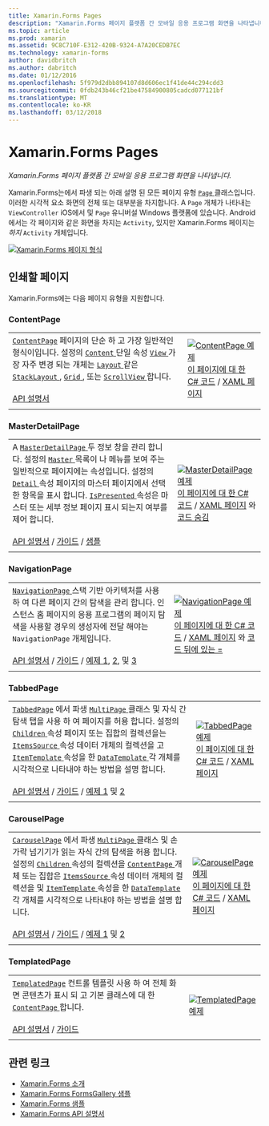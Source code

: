 ```yaml
---
title: Xamarin.Forms Pages
description: "Xamarin.Forms 페이지 플랫폼 간 모바일 응용 프로그램 화면을 나타냅니다."
ms.topic: article
ms.prod: xamarin
ms.assetid: 9C8C710F-E312-420B-9324-A7A20CEDB7EC
ms.technology: xamarin-forms
author: davidbritch
ms.author: dabritch
ms.date: 01/12/2016
ms.openlocfilehash: 5f979d2dbb894107d8d606ec1f41de44c294cdd3
ms.sourcegitcommit: 0fdb243b46cf21be47584900805cadcd077121bf
ms.translationtype: MT
ms.contentlocale: ko-KR
ms.lasthandoff: 03/12/2018
---
```

# <a name="xamarinforms-pages"></a>Xamarin.Forms Pages

_Xamarin.Forms 페이지 플랫폼 간 모바일 응용 프로그램 화면을 나타냅니다._

Xamarin.Forms는에서 파생 되는 아래 설명 된 모든 페이지 유형 [ `Page` ](https://developer.xamarin.com/api/type/Xamarin.Forms.Page/) 클래스입니다. 이러한 시각적 요소 화면의 전체 또는 대부분을 차지합니다. A `Page` 개체가 나타내는 `ViewController` iOS에서 및 `Page` 유니버설 Windows 플랫폼에 있습니다. Android에서는 각 페이지와 같은 화면을 차지는 `Activity`, 있지만 Xamarin.Forms 페이지는 *하지* `Activity` 개체입니다.

[ ![](pages-images/pages-sml.png "Xamarin.Forms 페이지 형식")](pages-images/pages.png#lightbox "Xamarin.Forms 페이지 유형")

## <a name="pages"></a>인쇄할 페이지

Xamarin.Forms에는 다음 페이지 유형을 지원합니다.

<a name="contentPage" />

### <a name="contentpage"></a>ContentPage

|     |     | 
| --- | --- | 
| [`ContentPage`](https://developer.xamarin.com/api/type/Xamarin.Forms.ContentPage/) 페이지의 단순 하 고 가장 일반적인 형식이입니다. 설정의 [ `Content` ](https://developer.xamarin.com/api/property/Xamarin.Forms.ContentPage.Content/) 단일 속성 [ `View` ](views.md) 가장 자주 변경 되는 개체는 [ `Layout` ](layouts.md) 같은 [ `StackLayout` ](layouts.md#stackLayout), [ `Grid` ](layouts.md#grid), 또는 [ `ScrollView` ](layouts.md#scrollView)합니다.<br /><br />[API 설명서](https://developer.xamarin.com/api/type/Xamarin.Forms.ContentPage/) | [![ContentPage 예제](pages-images/ContentPage.png "ContentPage 예제")](pages-images/ContentPage-Large.png#lightbox "ContentPage 예제")<br />[이 페이지에 대 한 C# 코드](https://github.com/xamarin/xamarin-forms-samples/blob/master/FormsGallery/FormsGallery/FormsGallery/CodeExamples/ContentPageDemoPage.cs) / [XAML 페이지](https://github.com/xamarin/xamarin-forms-samples/blob/master/FormsGallery/FormsGallery/FormsGallery/XamlExamples/ContentPageDemoPage.xaml) |
|     |     |

### <a name="masterdetailpage"></a>MasterDetailPage

|     |     | 
| --- | --- | 
| A [ `MasterDetailPage` ](https://developer.xamarin.com/api/type/Xamarin.Forms.MasterDetailPage/) 두 정보 창을 관리 합니다. 설정의 [ `Master` ](https://developer.xamarin.com/api/property/Xamarin.Forms.MasterDetailPage.Master/) 목록이 나 메뉴를 보여 주는 일반적으로 페이지에는 속성입니다. 설정의 [ `Detail` ](https://developer.xamarin.com/api/property/Xamarin.Forms.MasterDetailPage.Detail/) 속성 페이지의 마스터 페이지에서 선택한 항목을 표시 합니다. [ `IsPresented` ](https://developer.xamarin.com/api/property/Xamarin.Forms.MasterDetailPage.IsPresented/) 속성은 마스터 또는 세부 정보 페이지 표시 되는지 여부를 제어 합니다.<br /><br />[API 설명서](https://developer.xamarin.com/api/type/Xamarin.Forms.MasterDetailPage/) / [가이드](~/xamarin-forms/app-fundamentals/navigation/master-detail-page.md) / [샘플](https://developer.xamarin.com/samples/xamarin-forms/Navigation/MasterDetailPage/) | [![MasterDetailPage 예제](pages-images/MasterDetailPage.png "MasterDetailPage 예제")](pages-images/MasterDetailPage-Large.png#lightbox "MasterDetailPage 예제")<br />[이 페이지에 대 한 C# 코드](https://github.com/xamarin/xamarin-forms-samples/blob/master/FormsGallery/FormsGallery/FormsGallery/CodeExamples/MasterDetailPageDemoPage.cs) / [XAML 페이지](https://github.com/xamarin/xamarin-forms-samples/blob/master/FormsGallery/FormsGallery/FormsGallery/XamlExamples/MasterDetailPageDemoPage.xaml) 와 [코드 숨김](https://github.com/xamarin/xamarin-forms-samples/blob/master/FormsGallery/FormsGallery/FormsGallery/XamlExamples/MasterDetailPageDemoPage.xaml.cs) |
|     |     |

### <a name="navigationpage"></a>NavigationPage

|     |     | 
| --- | --- | 
| [ `NavigationPage` ](https://developer.xamarin.com/api/type/Xamarin.Forms.NavigationPage/) 스택 기반 아키텍처를 사용 하 여 다른 페이지 간의 탐색을 관리 합니다. 인스턴스 홈 페이지의 응용 프로그램의 페이지 탐색을 사용할 경우의 생성자에 전달 해야는 `NavigationPage` 개체입니다.<br /><br />[API 설명서](https://developer.xamarin.com/api/type/Xamarin.Forms.NavigationPage/) / [가이드](~/xamarin-forms/app-fundamentals/navigation/hierarchical.md) / [예제 1](https://developer.xamarin.com/samples/xamarin-forms/Navigation/Hierarchical/), [2](https://developer.xamarin.com/samples/xamarin-forms/Navigation/PassingData/), 및 [3](https://developer.xamarin.com/samples/xamarin-forms/Navigation/LoginFlow/)  | [![NavigationPage 예제](pages-images/NavigationPage.png "NavigationPage 예제")](pages-images/NavigationPage-Large.png#lightbox "NavigationPage 예제")<br />[이 페이지에 대 한 C# 코드](https://github.com/xamarin/xamarin-forms-samples/blob/master/FormsGallery/FormsGallery/FormsGallery/CodeExamples/NavigationPageDemoPage.cs) / [XAML 페이지](https://github.com/xamarin/xamarin-forms-samples/blob/master/FormsGallery/FormsGallery/FormsGallery/XamlExamples/NavigationPageDemoPage.xaml) 와 [코드 뒤에 있는 =](https://github.com/xamarin/xamarin-forms-samples/blob/master/FormsGallery/FormsGallery/FormsGallery/XamlExamples/NavigationPageDemoPage.xaml.cs) |
|     |     |

### <a name="tabbedpage"></a>TabbedPage

|     |     | 
| --- | --- | 
| [`TabbedPage`](https://developer.xamarin.com/api/type/Xamarin.Forms.TabbedPage/) 에서 파생 [ `MultiPage` ](https://developer.xamarin.com/api/type/Xamarin.Forms.MultiPage%3CT%3E/) 클래스 및 자식 간 탐색 탭을 사용 하 여 페이지를 허용 합니다. 설정의 [ `Children` ](https://developer.xamarin.com/api/property/Xamarin.Forms.MultiPage%3CT%3E.Children/) 속성 페이지 또는 집합의 컬렉션을는 [ `ItemsSource` ](https://developer.xamarin.com/api/property/Xamarin.Forms.MultiPage%3CT%3E.ItemsSource/) 속성 데이터 개체의 컬렉션을 고 [ `ItemTemplate` ](https://developer.xamarin.com/api/property/Xamarin.Forms.MultiPage%3CT%3E.ItemTemplate/) 속성을 한 [ `DataTemplate` ](https://developer.xamarin.com/api/type/Xamarin.Forms.DataTemplate/) 각 개체를 시각적으로 나타내야 하는 방법을 설명 합니다.<br /><br />[API 설명서](https://developer.xamarin.com/api/type/Xamarin.Forms.TabbedPage/) / [가이드](~/xamarin-forms/app-fundamentals/navigation/tabbed-page.md) / [예제 1](https://developer.xamarin.com/samples/xamarin-forms/Navigation/TabbedPage/) 및 [2](https://developer.xamarin.com/samples/xamarin-forms/Navigation/TabbedPageWithNavigationPage) | [![TabbedPage 예제](pages-images/TabbedPage.png "TabbedPage 예제")](pages-images/TabbedPage-Large.png#lightbox "TabbedPage 예제")<br />[이 페이지에 대 한 C# 코드](https://github.com/xamarin/xamarin-forms-samples/blob/master/FormsGallery/FormsGallery/FormsGallery/CodeExamples/TabbedPageDemoPage.cs) / [XAML 페이지](https://github.com/xamarin/xamarin-forms-samples/blob/master/FormsGallery/FormsGallery/FormsGallery/XamlExamples/TabbedPageDemoPage.xaml) |
|     |     |

### <a name="carouselpage"></a>CarouselPage

|     |     | 
| --- | --- | 
| [`CarouselPage`](https://developer.xamarin.com/api/type/Xamarin.Forms.CarouselPage/) 에서 파생 [ `MultiPage` ](https://developer.xamarin.com/api/type/Xamarin.Forms.MultiPage%3CT%3E/) 클래스 및 손가락 넘기기가 읽는 자식 간의 탐색을 허용 합니다. 설정의 [ `Children` ](https://developer.xamarin.com/api/property/Xamarin.Forms.MultiPage%3CT%3E.Children/) 속성의 컬렉션을 [ `ContentPage` ](#contentPage) 개체 또는 집합은 [ `ItemsSource` ](https://developer.xamarin.com/api/property/Xamarin.Forms.MultiPage%3CT%3E.ItemsSource/) 속성 데이터 개체의 컬렉션을 및 [ `ItemTemplate` ](https://developer.xamarin.com/api/property/Xamarin.Forms.MultiPage%3CT%3E.ItemTemplate/) 속성을 한 [ `DataTemplate` ](https://developer.xamarin.com/api/type/Xamarin.Forms.DataTemplate/) 각 개체를 시각적으로 나타내야 하는 방법을 설명 합니다.<br /><br />[API 설명서](https://developer.xamarin.com/api/type/Xamarin.Forms.CarouselPage/) / [가이드](~/xamarin-forms/app-fundamentals/navigation/carousel-page.md) / [예제 1](https://developer.xamarin.com/samples/xamarin-forms/Navigation/CarouselPage/) 및 [2](https://developer.xamarin.com/samples/xamarin-forms/Navigation/CarouselPageTemplate/) | [![CarouselPage 예제](pages-images/CarouselPage.png "CarouselPage 예제")](pages-images/CarouselPage-Large.png#lightbox "CarouselPage 예제")<br />[이 페이지에 대 한 C# 코드](https://github.com/xamarin/xamarin-forms-samples/blob/master/FormsGallery/FormsGallery/FormsGallery/CodeExamples/CarouselPageDemoPage.cs) / [XAML 페이지](https://github.com/xamarin/xamarin-forms-samples/blob/master/FormsGallery/FormsGallery/FormsGallery/XamlExamples/CarouselPageDemoPage.xaml) |
|     |     |

### <a name="templatedpage"></a>TemplatedPage

|     |     | 
| --- | --- | 
| [`TemplatedPage`](https://developer.xamarin.com/api/type/Xamarin.Forms.TemplatedPage/) 컨트롤 템플릿 사용 하 여 전체 화면 콘텐츠가 표시 되 고 기본 클래스에 대 한 [ `ContentPage` ](#contentPage)합니다.<br /><br />[API 설명서](https://developer.xamarin.com/api/type/Xamarin.Forms.TemplatedPage/) / [가이드](~/xamarin-forms/app-fundamentals/templates/control-templates/index.md) | [![TemplatedPage 예제](pages-images/TemplatedPage.png "TemplatedPage 예제")](pages-images/TemplatedPage.png "TemplatedPage 예제") |
|     |     |

## <a name="related-links"></a>관련 링크

- [Xamarin.Forms 소개](~/xamarin-forms/get-started/introduction-to-xamarin-forms.md)
- [Xamarin.Forms FormsGallery 샘플](https://developer.xamarin.com/samples/FormsGallery/)
- [Xamarin.Forms 샘플](https://developer.xamarin.com/samples/xamarin-forms/all/)
- [Xamarin.Forms API 설명서](https://developer.xamarin.com/api/root/Xamarin.Forms/)
